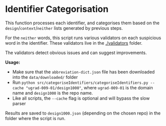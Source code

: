 # Identifier Categorisation

This function processes each identifier, and categorises them based on the `design`/`context`/`neither` lists generated by previous steps.

For the `neither` words, this script runs various validators on each suspicious word in the identifier. These validators live in the [./validators](./validators) folder.

The validators detect obvious issues and can suggest improvements.

**Usage:**

- Make sure that the `abbreviation-dict.json` file has been downloaded into the `data/downloaded/` folder <!-- TODO: instructions for downloading it? Or should it be committed to the repo so our tool works offline? -->
- Run `python src/categoriseIdentifiers/categoriseIdentifiers.py --cache "ugrad-009-01/design1000"`, where `ugrad-009-01` is the domain name and `design1000` is the repo name.
- Like all scripts, the `--cache` flag is optional and will bypass the slow parser

Results are saved to `design1000.json` (depending on the chosen repo) in the folder where the script is run.
